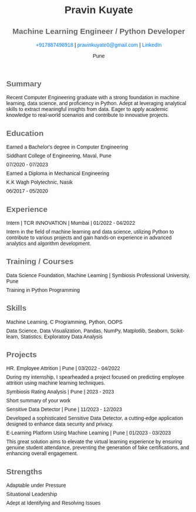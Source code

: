 <!DOCTYPE html>
<html lang="en">

<head>
  <meta charset="UTF-8">
  <meta name="viewport" content="width=device-width, initial-scale=1.0">
  <title>Pravin Kuyate - Resume</title>
  <style>
    body {
      font-family: Arial, sans-serif;
      margin: 20px;
    }

    header {
      text-align: center;
    }

    h1 {
      color: #333;
    }

    h2 {
      color: #666;
    }

    section {
      margin-bottom: 20px;
    }

    ul {
      list-style-type: none;
      padding: 0;
    }

    li {
      margin-bottom: 8px;
    }

    a {
      color: #007bff;
      text-decoration: none;
    }

    a:hover {
      text-decoration: underline;
    }
  </style>
</head>

<body>

  <header>
    <h1>Pravin Kuyate</h1>
    <h2>Machine Learning Engineer / Python Developer</h2>
    <p><a href="tel:+917887498918">+917887498918</a> | <a href="mailto:pravinkuyate0@gmail.com">pravinkuyate0@gmail.com</a> |
      <a href="https://www.linkedin.com/in/pravin-kuyate" target="_blank">LinkedIn</a></p>
    <p>Pune</p>
  </header>

  <section>
    <h2>Summary</h2>
    <p>Recent Computer Engineering graduate with a strong foundation in machine learning, data science, and proficiency in
      Python. Adept at leveraging analytical skills to extract meaningful insights from data. Eager to apply academic
      knowledge to real-world scenarios and contribute to innovative projects.</p>
  </section>

  <section>
    <h2>Education</h2>
    <ul>
      <li>Earned a Bachelor's degree in Computer Engineering</li>
      <li>Siddhant College of Engineering, Maval, Pune</li>
      <li>07/2020 - 07/2023</li>
      <li>Earned a Diploma in Mechanical Engineering</li>
      <li>K.K Wagh Polytechnic, Nasik</li>
      <li>06/2017 - 05/2020</li>
    </ul>
  </section>

  <section>
    <h2>Experience</h2>
    <ul>
      <li>Intern | TCR INNOVATION | Mumbai | 01/2022 - 04/2022</li>
      <li>Intern in the field of machine learning and data science, utilizing Python to contribute to various projects and
        gain hands-on experience in advanced analytics and algorithm development.</li>
    </ul>
  </section>

  <section>
    <h2>Training / Courses</h2>
    <ul>
      <li>Data Science Foundation, Machine Learning | Symbiosis Professional University, Pune</li>
      <li>Training in Python Programming</li>
    </ul>
  </section>

  <section>
    <h2>Skills</h2>
    <ul>
      <li>Machine Learning, C Programming, Python, OOPS</li>
      <li>Data Science, Data Visualization, Pandas, NumPy, Matplotlib, Seaborn, Scikit-learn, Statistics, Exploratory Data
        Analysis</li>
    </ul>
  </section>

  <section>
    <h2>Projects</h2>
    <ul>
      <li>HR. Employee Attrition | Pune | 03/2022 - 04/2022</li>
      <li>During my internship, I spearheaded a project focused on predicting employee attrition using machine learning
        techniques.</li>
      <li>Symbiosis Rating Analysis | Pune | 2023 - 2023</li>
      <li>Short summary of your work</li>
      <li>Sensitive Data Detector | Pune | 11/2023 - 12/2023</li>
      <li>Developed a sophisticated Sensitive Data Detector, a cutting-edge application designed to enhance data security
        and privacy.</li>
      <li>E-Learning Platform Using Machine Learning | Pune | 01/2023 - 03/2023</li>
      <li>This great solution aims to elevate the virtual learning experience by ensuring genuine student attendance,
        preventing the generation of fake certifications, and enhancing overall engagement.</li>
    </ul>
  </section>

  <section>
    <h2>Strengths</h2>
    <ul>
      <li>Adaptable under Pressure</li>
      <li>Situational Leadership</li>
      <li>Adept at Identifying and Resolving Issues</li>
    </ul>
  </section>

</body>

</html>
